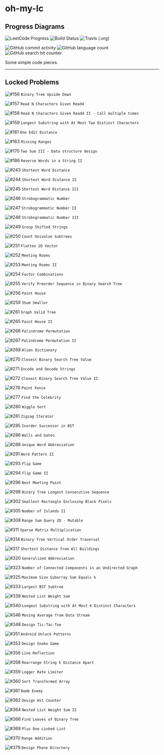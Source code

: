 # oh-my-lc

## Progress Diagrams

![LeetCode Progress](https://img.shields.io/badge/Solving%20Progress-336%2F1236%20Completed-F89F1B?style=flat-square&logo=LeetCode)
![Build Status](https://github.com/yuetsin/oh-my-lc/workflows/build/badge.svg)
![Travis (.org)](https://img.shields.io/travis/yuetsin/oh-my-lc?color=3EAAAF&label=travis%20ci&logo=Travis%20CI&style=flat-square)

![GitHub commit activity](https://img.shields.io/github/commit-activity/w/yuetsin/oh-my-lc.svg?style=flat-square)
![GitHub language count](https://img.shields.io/github/languages/count/yuetsin/oh-my-lc.svg?style=flat-square)
![GitHub search hit counter](https://img.shields.io/github/search/yuetsin/oh-my-lc/fuck.svg?style=flat-square)

Some simple code pieces.

---

## Locked Problems

![#156](https://img.shields.io/badge/156-Medium-yellow.svg?style=flat-square) `Binary Tree Upside Down`

![#157](https://img.shields.io/badge/157-Easy-green.svg?style=flat-square) `Read N Characters Given Read4`

![#158](https://img.shields.io/badge/158-Hard-red.svg?style=flat-square) `Read N Characters Given Read4 II - Call multiple times`

![#159](https://img.shields.io/badge/159-Hard-red.svg?style=flat-square) `Longest Substring with At Most Two Distinct Characters`

![#161](https://img.shields.io/badge/161-Medium-yellow.svg?style=flat-square) `One Edit Distance`

![#163](https://img.shields.io/badge/163-Medium-yellow.svg?style=flat-square) `Missing Ranges`

![#170](https://img.shields.io/badge/170-Easy-green.svg?style=flat-square) `Two Sum III - Data structure design`

![#186](https://img.shields.io/badge/186-Medium-yellow.svg?style=flat-square) `Reverse Words in a String II`

![#243](https://img.shields.io/badge/243-Easy-green.svg?style=flat-square) `Shortest Word Distance`

![#244](https://img.shields.io/badge/244-Medium-yellow.svg?style=flat-square) `Shortest Word Distance II`

![#245](https://img.shields.io/badge/245-Medium-yellow.svg?style=flat-square) `Shortest Word Distance III`

![#246](https://img.shields.io/badge/246-Easy-green.svg?style=flat-square) `Strobogrammatic Number`

![#247](https://img.shields.io/badge/247-Medium-yellow.svg?style=flat-square) `Strobogrammatic Number II`

![#248](https://img.shields.io/badge/248-Hard-red.svg?style=flat-square) `Strobogrammatic Number III`

![#249](https://img.shields.io/badge/249-Medium-yellow.svg?style=flat-square) `Group Shifted Strings`

![#250](https://img.shields.io/badge/250-Medium-yellow.svg?style=flat-square) `Count Univalue Subtrees`

![#251](https://img.shields.io/badge/251-Medium-yellow.svg?style=flat-square) `Flatten 2D Vector`

![#252](https://img.shields.io/badge/252-Easy-green.svg?style=flat-square) `Meeting Rooms`

![#253](https://img.shields.io/badge/253-Medium-yellow.svg?style=flat-square) `Meeting Rooms II`

![#254](https://img.shields.io/badge/254-Medium-yellow.svg?style=flat-square) `Factor Combinations`

![#255](https://img.shields.io/badge/255-Medium-yellow.svg?style=flat-square) `Verify Preorder Sequence in Binary Search Tree`

![#256](https://img.shields.io/badge/256-Easy-green.svg?style=flat-square) `Paint House`

![#259](https://img.shields.io/badge/259-Medium-yellow.svg?style=flat-square) `3Sum Smaller`

![#261](https://img.shields.io/badge/261-Medium-yellow.svg?style=flat-square) `Graph Valid Tree`

![#265](https://img.shields.io/badge/265-Hard-red.svg?style=flat-square) `Paint House II`

![#266](https://img.shields.io/badge/266-Easy-green.svg?style=flat-square) `Palindrome Permutation`

![#267](https://img.shields.io/badge/267-Medium-yellow.svg?style=flat-square) `Palindrome Permutation II`

![#269](https://img.shields.io/badge/269-Hard-red.svg?style=flat-square) `Alien Dictionary`

![#270](https://img.shields.io/badge/270-Easy-green.svg?style=flat-square) `Closest Binary Search Tree Value`

![#271](https://img.shields.io/badge/271-Medium-yellow.svg?style=flat-square) `Encode and Decode Strings`

![#272](https://img.shields.io/badge/272-Hard-red.svg?style=flat-square) `Closest Binary Search Tree Value II`

![#276](https://img.shields.io/badge/276-Easy-green.svg?style=flat-square) `Paint Fence`

![#277](https://img.shields.io/badge/277-Medium-yellow.svg?style=flat-square) `Find the Celebrity`

![#280](https://img.shields.io/badge/280-Medium-yellow.svg?style=flat-square) `Wiggle Sort`

![#281](https://img.shields.io/badge/281-Medium-yellow.svg?style=flat-square) `Zigzag Iterator`

![#285](https://img.shields.io/badge/285-Medium-yellow.svg?style=flat-square) `Inorder Successor in BST`

![#286](https://img.shields.io/badge/286-Medium-yellow.svg?style=flat-square) `Walls and Gates`

![#288](https://img.shields.io/badge/288-Medium-yellow.svg?style=flat-square) `Unique Word Abbreviation`

![#291](https://img.shields.io/badge/291-Hard-red.svg?style=flat-square) `Word Pattern II`

![#293](https://img.shields.io/badge/293-Easy-green.svg?style=flat-square) `Flip Game`

![#294](https://img.shields.io/badge/294-Medium-yellow.svg?style=flat-square) `Flip Game II`

![#296](https://img.shields.io/badge/296-Hard-red.svg?style=flat-square) `Best Meeting Point`

![#298](https://img.shields.io/badge/298-Medium-yellow.svg?style=flat-square) `Binary Tree Longest Consecutive Sequence`

![#302](https://img.shields.io/badge/302-Hard-red.svg?style=flat-square) `Smallest Rectangle Enclosing Black Pixels`

![#305](https://img.shields.io/badge/305-Hard-red.svg?style=flat-square) `Number of Islands II`

![#308](https://img.shields.io/badge/308-Hard-red.svg?style=flat-square) `Range Sum Query 2D - Mutable`

![#311](https://img.shields.io/badge/311-Medium-yellow.svg?style=flat-square) `Sparse Matrix Multiplication`

![#314](https://img.shields.io/badge/314-Medium-yellow.svg?style=flat-square) `Binary Tree Vertical Order Traversal`

![#317](https://img.shields.io/badge/317-Hard-red.svg?style=flat-square) `Shortest Distance from All Buildings`

![#320](https://img.shields.io/badge/320-Medium-yellow.svg?style=flat-square) `Generalized Abbreviation`

![#323](https://img.shields.io/badge/323-Medium-yellow.svg?style=flat-square) `Number of Connected Components in an Undirected Graph`

![#325](https://img.shields.io/badge/325-Medium-yellow.svg?style=flat-square) `Maximum Size Subarray Sum Equals k`

![#333](https://img.shields.io/badge/333-Medium-yellow.svg?style=flat-square) `Largest BST Subtree`

![#339](https://img.shields.io/badge/339-Easy-green.svg?style=flat-square) `Nested List Weight Sum`

![#340](https://img.shields.io/badge/340-Hard-red.svg?style=flat-square) `Longest Substring with At Most K Distinct Characters`

![#346](https://img.shields.io/badge/346-Easy-green.svg?style=flat-square) `Moving Average from Data Stream`

![#348](https://img.shields.io/badge/348-Medium-yellow.svg?style=flat-square) `Design Tic-Tac-Toe`

![#351](https://img.shields.io/badge/351-Medium-yellow.svg?style=flat-square) `Android Unlock Patterns`

![#353](https://img.shields.io/badge/353-Medium-yellow.svg?style=flat-square) `Design Snake Game`

![#356](https://img.shields.io/badge/356-Medium-yellow.svg?style=flat-square) `Line Reflection`

![#358](https://img.shields.io/badge/358-Hard-red.svg?style=flat-square) `Rearrange String k Distance Apart`

![#359](https://img.shields.io/badge/359-Easy-green.svg?style=flat-square) `Logger Rate Limiter`

![#360](https://img.shields.io/badge/360-Medium-yellow.svg?style=flat-square) `Sort Transformed Array`

![#361](https://img.shields.io/badge/361-Medium-yellow.svg?style=flat-square) `Bomb Enemy`

![#362](https://img.shields.io/badge/362-Medium-yellow.svg?style=flat-square) `Design Hit Counter`

![#364](https://img.shields.io/badge/364-Medium-yellow.svg?style=flat-square) `Nested List Weight Sum II`

![#366](https://img.shields.io/badge/353-Medium-yellow.svg?style=flat-square) `Find Leaves of Binary Tree`

![#369](https://img.shields.io/badge/369-Medium-yellow.svg?style=flat-square) `Plus One Linked List`

![#370](https://img.shields.io/badge/370-Medium-yellow.svg?style=flat-square) `Range Addition`

![#379](https://img.shields.io/badge/379-Medium-yellow.svg?style=flat-square) `Design Phone Directory`
